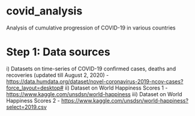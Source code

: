 # covid_analysis
Analysis of cumulative progression of COVID-19 in various countries

# Step 1: Data sources
i) Datasets on time-series of COVID-19 confirmed cases, deaths and recoveries (updated till August 2, 2020) - https://data.humdata.org/dataset/novel-coronavirus-2019-ncov-cases?force_layout=desktop#
ii) Dataset on World Happiness Scores 1 - https://www.kaggle.com/unsdsn/world-happiness
iii) Dataset on World Happiness Scores 2 - https://www.kaggle.com/unsdsn/world-happiness?select=2019.csv
